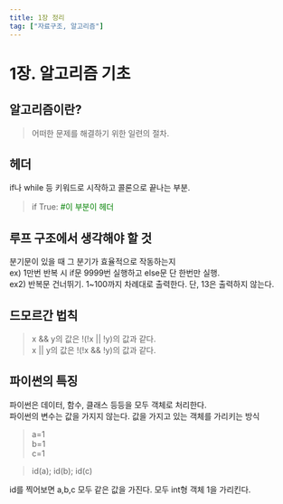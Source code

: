 ```yaml
---
title: 1장 정리
tag: ["자료구조, 알고리즘"]
---
```


# 1장. 알고리즘 기초

## 알고리즘이란?  
  
> 어떠한 문제를 해결하기 위한 일련의 절차.

## 헤더

if나 while 등 키워드로 시작하고 콜론으로 끝나는 부분.

> if True:  <span style="color:green">#이 부분이 헤더</span>  

## 루프 구조에서 생각해야 할 것

분기문이 있을 때 그 분기가 효율적으로 작동하는지  
ex) 1만번 반복 시 if문 9999번 실행하고 else문 단 한번만 실행.  
ex2) 반복문 건너뛰기. 1~100까지 차례대로 출력한다. 단, 13은 출력하지 않는다.

## 드모르간 법칙

> x && y의 값은 !(!x || !y)의 값과 같다.  
> x || y의 값은 !(!x && !y)의 값과 같다.  

## 파이썬의 특징

파이썬은 데이터, 함수, 클래스 등등을 모두 객체로 처리한다.  
파이썬의 변수는 값을 가지지 않는다. 값을 가지고 있는 객체를 가리키는 방식  

>a=1  
>b=1  
>c=1

>id(a); id(b); id(c)

id를 찍어보면 a,b,c 모두 같은 값을 가진다. 모두 int형 객체 1을 가리킨다.  

